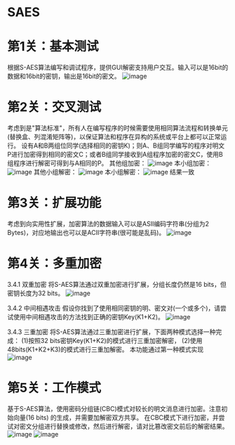 # SAES
  # 第1关：基本测试
根据S-AES算法编写和调试程序，提供GUI解密支持用户交互。输入可以是16bit的数据和16bit的密钥，输出是16bit的密文。
![image]()
  # 第2关：交叉测试
考虑到是"算法标准"，所有人在编写程序的时候需要使用相同算法流程和转换单元(替换盒、列混淆矩阵等)，以保证算法和程序在异构的系统或平台上都可以正常运行。
设有A和B两组位同学(选择相同的密钥K)；则A、B组同学编写的程序对明文P进行加密得到相同的密文C；或者B组同学接收到A组程序加密的密文C，使用B组程序进行解密可得到与A相同的P。
其他组加密：
![image]()
本小组加密：
![image]()
其他小组解密：
![image]()
本小组解密：
![image]()
结果一致
  # 第3关：扩展功能
考虑到向实用性扩展，加密算法的数据输入可以是ASII编码字符串(分组为2 Bytes)，对应地输出也可以是ACII字符串(很可能是乱码)。
![image]()


  # 第4关：多重加密
3.4.1 双重加密
将S-AES算法通过双重加密进行扩展，分组长度仍然是16 bits，但密钥长度为32 bits。
![image]()

3.4.2 中间相遇攻击
假设你找到了使用相同密钥的明、密文对(一个或多个)，请尝试使用中间相遇攻击的方法找到正确的密钥Key(K1+K2)。
![image]()

3.4.3 三重加密
将S-AES算法通过三重加密进行扩展，下面两种模式选择一种完成：
(1)按照32 bits密钥Key(K1+K2)的模式进行三重加密解密，
(2)使用48bits(K1+K2+K3)的模式进行三重加解密。
本功能通过第一种模式实现
![image]()

 # 第5关：工作模式
基于S-AES算法，使用密码分组链(CBC)模式对较长的明文消息进行加密。注意初始向量(16 bits) 的生成，并需要加解密双方共享。
在CBC模式下进行加密，并尝试对密文分组进行替换或修改，然后进行解密，请对比篡改密文前后的解密结果。
![image]()
![image]()
